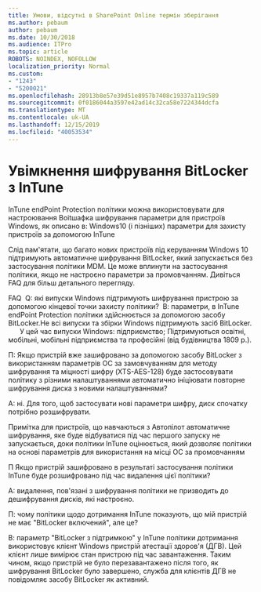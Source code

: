 ```yaml
---
title: Умови, відсутні в SharePoint Online термін зберігання
ms.author: pebaum
author: pebaum
ms.date: 10/30/2018
ms.audience: ITPro
ms.topic: article
ROBOTS: NOINDEX, NOFOLLOW
localization_priority: Normal
ms.custom:
- "1243"
- "5200021"
ms.openlocfilehash: 28913b8e57e39d51e8957b7408c19337a119c589
ms.sourcegitcommit: 0f0186044a3597e42ad14c32ca58e7224344dcfa
ms.translationtype: MT
ms.contentlocale: uk-UA
ms.lasthandoff: 12/15/2019
ms.locfileid: "40053534"
---
```

# <a name="enabling-bitlocker-encryption-with-intune"></a>Увімкнення шифрування BitLocker з InTune

InTune endPoint Protection політики можна використовувати для настроювання Boitшафка шифрування параметри для пристроїв Windows, як описано в: Windows10 (і пізніших) параметри для захисту пристроїв за допомогою InTune

Слід пам'ятати, що багато нових пристроїв під керуванням Windows 10 підтримують автоматичне шифрування BitLocker, який запускається без застосування політики MDM. Це може вплинути на застосування політики, якщо не настроєно параметри за промовчанням. Дивіться FAQ для більш детального перегляду.


FAQ  Q: які випуски Windows підтримують шифрування пристрою за допомогою кінцевої точки захисту політики?
 В: параметри, в InTune endPoint Protection політики здійснюється за допомогою засобу BitLocker.Не всі випуски та збірки Windows підтримують засіб BitLocker. 
      У цей час випуски Windows: підприємство; Підтримуються освітні, мобільні, мобільні підприємства та професійні (від будівництва 1809 р.).




П: Якщо пристрій вже зашифровано за допомогою засобу BitLocker з використанням параметрів ОС за замовчуванням для методу шифрування та міцності шифру (XTS-AES-128) буде застосовувати політику з різними налаштуваннями автоматично ініціювати повторне шифрування диска з новими налаштуваннями?

A: ні. Для того, щоб застосувати нові параметри шифру, диск спочатку потрібно розшифрувати.

Примітка для пристроїв, що навчаються з Автопілот автоматичне шифрування, яке буде відбуватися під час першого запуску не запускається, доки політики InTune оцінюється, який дозволяє політики на основі параметрів для використання на місці ОС за промовчанням




П Якщо пристрій зашифровано в результаті застосування політики InTune буде розшифровано під час видалення цієї політики?

A: видалення, пов'язані з шифрування політики не призводить до дешифрування дисків, які настроєно.




П: чому політики щодо дотримання InTune показують, що мій пристрій не має "BitLocker включений", але це?

В: параметр "BitLocker з підтримкою" у InTune політики дотримання використовує клієнт Windows пристрій атестації здоров'я (ДГВ). Цей клієнт лише вимірює стан пристрою під час завантаження. Таким чином, якщо пристрій не було перезавантажено після того, як шифрування BitLocker було завершено, служба для клієнтів ДГВ не повідомляє засобу BitLocker як активний.
